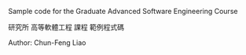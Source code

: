 Sample code for the Graduate Advanced Software Engineering Course

研究所 高等軟體工程 課程 範例程式碼

Author: Chun-Feng Liao